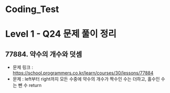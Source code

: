 # Coding_Test

# Level 1 - Q24 문제 풀이 정리

## 77884. 약수의 개수와 덧셈
- 문제 링크 : https://school.programmers.co.kr/learn/courses/30/lessons/77884
- 문제 : left부터 right까지 모든 수중에 약수의 개수가 짝수인 수는 더하고, 홀수인 수는 뺀 수 return

